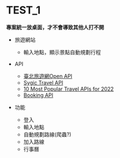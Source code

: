 # TEST_1
**專案統一放桌面，才不會導致其他人打不開**
- 旅遊網站
  - 輸入地點，顯示景點自動規劃行程
- API
  - [臺北旅遊網Open API](https://www.travel.taipei/open-api/swagger/ui/index)
  - [Sygic Travel API](http://docs.sygictravelapi.com/1.1/)
  - [10 Most Popular Travel APIs for 2022](https://www.programmableweb.com/news/10-most-popular-travel-apis-2022/brief/2019/04/15)
  - [Booking API](https://developers.booking.com/api/commercial/index.html?version=2.2&page_url=getting-started)
  
- 功能
  - 登入
  - 輸入地點
  - 自動規劃路線(爬蟲?)
  - 加入路線
  - 行事曆
